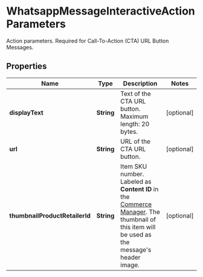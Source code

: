 

# WhatsappMessageInteractiveActionParameters

Action parameters. Required for Call-To-Action (CTA) URL Button Messages.

## Properties

| Name | Type | Description | Notes |
|------------ | ------------- | ------------- | -------------|
|**displayText** | **String** | Text of the CTA URL button. Maximum length: 20 bytes. |  [optional] |
|**url** | **String** | URL of the CTA URL button. |  [optional] |
|**thumbnailProductRetailerId** | **String** | Item SKU number. Labeled as **Content ID** in the [Commerce Manager](https://business.facebook.com/commerce/). The thumbnail of this item will be used as the message&#39;s header image. |  [optional] |



